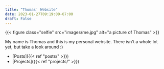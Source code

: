 ```yaml
---
title: "Thomas' Website"
date: 2023-01-27T09:19:00-07:00
draft: False 
---
```


{{< figure class="selfie" src="images/me.jpg" alt="a picture of Thomas" >}} 


My name is Thomas and this is my personal website. There isn't a whole lot yet, but take a look around :)


- [Posts]({{< ref "posts/" >}})
- [Projects]({{< ref "projects/" >}})
